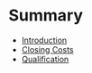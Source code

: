 # Summary

* [Introduction](README.md)
* [Closing Costs](down-payment-costs.md)
* [Qualification](qualification.md)

